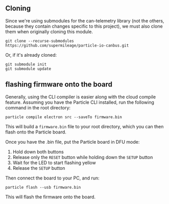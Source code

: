 ## Cloning

Since we're using submodules for the can-telemetry library (not the others, because they contain changes specific to this project), we must also clone them when originally cloning this module. 

```
git clone --recurse-submodules https://github.com/supermileage/particle-io-canbus.git
```

Or, if it's already cloned:
```
git submodule init
git submodule update
```

## flashing firmware onto the board

Generally, using the CLI compiler is easier along with the cloud compile feature. Assuming you have the Particle CLI installed, run the following command in the root directory:

`particle compile electron src --saveTo firmware.bin` 

This will build a `firmware.bin` file to your root directory, which you can then flash onto the Particle board. 

Once you have the .bin file, put the Particle board in DFU mode:

1. Hold down both buttons
2. Release only the `RESET` button while holding down the `SETUP` button
3. Wait for the LED to start flashing yellow 
4. Release the `SETUP` button 

Then connect the board to your PC, and run:

`particle flash --usb firmware.bin` 

This will flash the firmware onto the board. 
